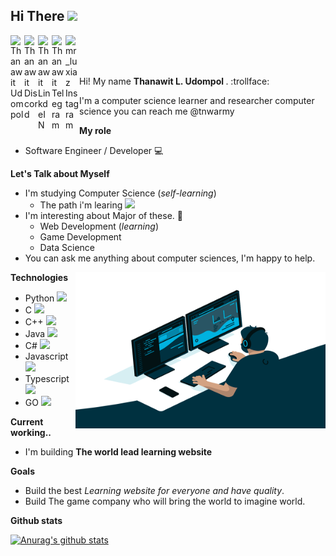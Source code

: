 ## Hi There <img src="https://media.giphy.com/media/hvRJCLFzcasrR4ia7z/giphy.gif" width="35px">

<!-- My Social Media -->

<!-- Facebook-->
<a href="https://www.facebook.com/I3lackman/">
    <img align= "left" alt="Thanawit Udompol"width="22px"
    src="https://cdn.jsdelivr.net/npm/simple-icons@3.12.4/icons/facebook.svg" />
</a>

<!-- Discord-->
<a href="">
  <img align="left" alt="Thanawit Discord" width="22px" src="https://cdn.jsdelivr.net/npm/simple-icons@v3/icons/discord.svg" />
</a>

<!-- LinkdeIN-->
<a href="https://www.linkedin.com/in/tanawich-udomphol-a34388186/">
  <img align="left" alt="Thanawit LinkdeIN" width="22px" src="https://cdn.jsdelivr.net/npm/simple-icons@v3/icons/linkedin.svg" />
</a>

<!-- Telegram-->
<a href="https://t.me/tnwarmy">
  <img align="left" alt="Thanawit Telegram" width="22px" src="https://cdn.jsdelivr.net/npm/simple-icons@v3/icons/telegram.svg" />
</a>

<!-- Instagram-->
<a href="https://www.instagram.com/mr_luxiaz/">
  <img align="left" alt="mr_luxiaz Instagram" width="22px" src="https://cdn.jsdelivr.net/npm/simple-icons@v3/icons/instagram.svg" />
</a>

<br></br>

<br>
Hi! My name <strong>Thanawit L. Udompol </strong>. :trollface:	

I'm a computer science learner and researcher computer science
you can reach me @tnwarmy
</br>

**My role**
* Software Engineer / Developer :computer:	

**Let's Talk about Myself**

- I'm studying Computer Science (*self-learning*)
  - The path i'm learing <a href=https://trello.com/b/sPmdvVG6/cs-knowledge-paths> <img align="" src="https://cdn.jsdelivr.net/npm/simple-icons@3.12.4/icons/trello.svg" width="20px"> </a>
- I'm interesting about Major of these. :smiling_face_with_three_hearts:
    - Web Development (*learning*)
    - Game Development
    - Data Science
- You can ask me anything about computer sciences, I'm happy to help.

<!--Gif coding-->
<img align="right" alt="GIF" src="/code.gif" width="400" height="250" />

<!--Technologies-->
**Technologies**
- Python <img align="" src="https://cdn.jsdelivr.net/npm/simple-icons@3.12.4/icons/python.svg" width="20px">
- C  <img align="" src="https://cdn.jsdelivr.net/npm/simple-icons@3.12.4/icons/c.svg" width="20px">
- C++  <img align="" src="https://cdn.jsdelivr.net/npm/simple-icons@3.12.4/icons/cplusplus.svg" width="20px">
- Java  <img align="" src="https://cdn.jsdelivr.net/npm/simple-icons@3.12.4/icons/java.svg" width="20px">
- C#  <img align="" src="https://cdn.jsdelivr.net/npm/simple-icons@3.12.4/icons/csharp.svg" width="20px">
- Javascript  <img align="" src="https://cdn.jsdelivr.net/npm/simple-icons@3.12.4/icons/javascript.svg" width="20px">
- Typescript  <img align="" src="https://cdn.jsdelivr.net/npm/simple-icons@3.12.4/icons/typescript.svg" width="20px">
- GO  <img align="" src="https://cdn.jsdelivr.net/npm/simple-icons@3.12.4/icons/go.svg" width="20px">

**Current working..**
- I'm building **The world lead learning website**  

**Goals**
* Build the best *Learning website for everyone and have quality*.
* Build The game company who will bring the world to imagine world.

**Github stats** 

[![Anurag's github stats](https://github-readme-stats.vercel.app/api?username=tnwarmy&show_icons=true&theme=synthwave)](https://github.com/anuraghazra/github-readme-stats)
